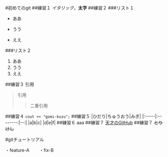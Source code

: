 #初めてのgit
##練習１
*イタリック*，**太字**
##練習２
###リスト１

* ああ
+ うう
- ええ

###リスト２

1. ああ
2. うう
3. ええ

##練習３
引用
> 引用
>> 二重引用

##練習４
`cout << "gomi-kuzu";`
##練習５
|ひだり|ちゅうおう|みぎ|
|:-----|:--------:|--:|
|a|b|c|
|d|e|f|
##練習６
aaa
##練習７
[天才のGitHub](http://github.com/lancer-evolution)
##練習７
~~とりけし~~


#gitチュートリアル

  ・feature-A
　　・fix-B

